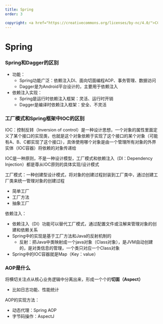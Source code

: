 ```yaml
---
title: Spring
order: 3

copyright: <a href="https://creativecommons.org/licenses/by-nc/4.0/">CC BY-NC 4.0协议</a>
---
```




# Spring

### Spring和Dagger的区别

- 功能：
  - Spring功能广泛：依赖注入DI、面向切面编程AOP、事务管理、数据访问
  - Dagger是为Android平台设计的，主要用于依赖注入
- 依赖注入实现：
  - Spring是运行时依赖注入框架：灵活、运行时开销
  - Dagger是编译时依赖注入框架：安全、不灵活



### 工厂模式和Spring框架中IOC的区别

IOC：控制反转（Inversion of control）是一种设计思想，一个对象的属性里面定义了某个接口的实现类，也就是这个对象依赖于实现了这个接口的某个对象（可能有A、B、C都实现了这个接口），具体使用哪个对象是由一个管理所有对象的外界实体（IOC容器）将依赖的对象传递给

IOC是一种原则，不是一种设计模型，工厂模式和依赖注入（DI：Dependency Injection）都是尊从IOC原则的具体实现/设计模式

工厂模式：一种创建型设计模式，将对象的创建过程封装到工厂类中，通过创建工厂类来统一管理对象的创建过程

- 简单工厂
- 工厂方法
- 抽象工厂

依赖注入：

- 依赖注入（DI）功能可以替代工厂模式，通过配置文件或注解来管理对象的创建和依赖关系
- Spring中的实现是基于工厂方法和Java的反射机制的
  - 反射：把Java中类映射成一个java对象（Class对象），是JVM自动创建的，是对类信息的管理，一个类只对应一个Class对象
- Spring中的IOC容器就是Map（Key：value）

### AOP是什么

将横切关注点从核心业务逻辑中分离出来，形成一个个的**切面（Aspect）**

- 比如日志功能、性能统计

AOP的实现方法：

- 动态代理：Spring AOP
- 字节码操作：AspectJ



